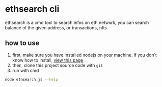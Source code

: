 # ethsearch cli
ethsearch is a cmd tool to search infos on eth network, you can search balance of the given address, or transactions, nfts.

## how to use
1. first, make sure you have installed nodejs on your machine. if you don't know how to install, [view this page](https://nodejs.org/en/download/)
2. then, clone this project source code with `git`
3. run with cmd
```bash
node ethsearch.js --help
```